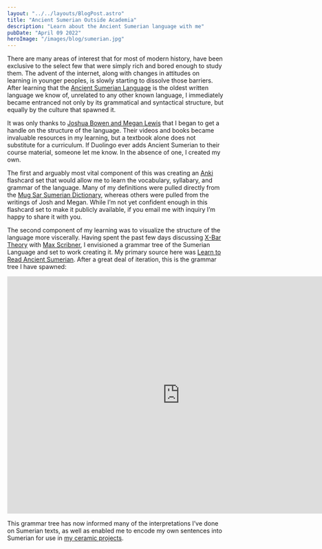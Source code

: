 ```yaml
---
layout: "../../layouts/BlogPost.astro"
title: "Ancient Sumerian Outside Academia"
description: "Learn about the Ancient Sumerian language with me"
pubDate: "April 09 2022"
heroImage: "/images/blog/sumerian.jpg"
---
```

There are many areas of interest that for most of modern history, have been exclusive to the select few that were simply rich and bored enough to study them. The advent of the internet, along with changes in attitudes on learning in younger peoples, is slowly starting to dissolve those barriers. 
After learning that the [Ancient Sumerian Language](https://en.wikipedia.org/wiki/Sumerian_language) is the oldest written language we know of, unrelated to any other known language, I immediately became entranced not only by its grammatical and syntactical structure, but equally by the culture that spawned it.

It was only thanks to [Joshua Bowen and Megan Lewis](http://digitalhammurabi.com/) that I began to get a handle on the structure of the language. Their videos and books became invaluable resources in my learning, but a textbook alone does not substitute for a curriculum. If Duolingo ever adds Ancient Sumerian to their course material, someone let me know. In the absence of one, I created my own.

The first and arguably most vital component of this was creating an [Anki](https://apps.ankiweb.net/) flashcard set that would allow me to learn the vocabulary, syllabary, and grammar of the language. Many of my definitions were pulled directly from the [Mug Sar Sumerian Dictionary](https://ia800903.us.archive.org/25/items/SumerianCuneiformEnglishDictionary12013CT26i14PDF/Sumerian%20Cuneiform%20English%20Dictionary%2012013CT%2026i14%20PDF.pdf), whereas others were pulled from the writings of Josh and Megan. While I’m not yet confident enough in this flashcard set to make it publicly available, if you email me with inquiry I’m happy to share it with you.

The second component of my learning was to visualize the structure of the language more viscerally. Having spent the past few days discussing [X-Bar Theory](https://en.wikipedia.org/wiki/X-bar_theory) with  [Max Scribner](http://toastwallpaper.com/), I envisioned a grammar tree of the Sumerian Language and set to work creating it. My primary source here was [Learn to Read Ancient Sumerian](https://www.amazon.com/Learn-Read-Ancient-Sumerian-Introduction/dp/1734358602/ref=tmm_pap_swatch_0?_encoding=UTF8&qid=&sr=). After a great deal of iteration, this is the grammar tree I have spawned:

<iframe style="border: 1px solid rgba(0, 0, 0, 0.1);" width="800" height="550" src="https://www.figma.com/embed?embed_host=share&url=https%3A%2F%2Fwww.figma.com%2Ffile%2F7lZ6Wfp5jPwWxSgMOKyw8I%2FSumerian-Grammar-Diagram%3Fnode-id%3D3%253A19" allowfullscreen></iframe>

This grammar tree has now informed many of the interpretations I’ve done on Sumerian texts, as well as enabled me to encode my own sentences into Sumerian for use in [my ceramic projects](https://vera.lgbt/ceramics).